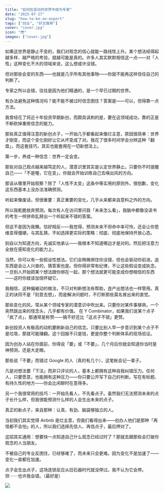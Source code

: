 ```yaml
---
title: "如何在变动的世界中成为专家"
date: "2025-07-27"
slug: "how-to-be-an-expert"
tags: ["创业", "好文推荐"]
cover: "cover.jpg"
icon: "😎"
images: ["cover.jpg"]
---
```

如果这世界是静止不变的，我们对观念的信心就能一路线性上升。某个想法经得起越多样、越严格的考验，就越可能是真的。许多人其实默默相信这一点——对「人性」这种变化不大的领域来说，这么想或许没错。



但对那些会变的东西——也就是几乎所有其他事物——你就不能再这样信任自己的判断了。



专家之所以会错，往往是因为他们精通的，是一个早已过期的世界。



有办法避免这种情况吗？能不能不被过时信念困住？答案是——可以，但得靠一点方法。



我曾经花了将近十年投资早期新创，而颇具讽刺的是，要在这领域成功，靠的正是不断砍掉重练信念的能力。



那些真正值得注意的新创点子，一开始几乎都看起来像烂主意，原因很简单：世界才刚变，而这个变化刚好让它从坏变成了对。我花了很多时间学会分辨这种「翻盘」，而这套技巧，其实也能套用在一切新想法上。



第一步，养成一种信念：世界一定会变。



那些对自己观点越来越笃定的人，潜意识里其实是认定世界静止。只要你不时提醒自己——「不是喔，它在变」，你就会开始训练自己去嗅出风的方向。



那该从哪里开始观察？除了「人性不太变」这条中等实用的原则外，很抱歉，变化这东西基本上没办法准确预测。



听起来像废话，但很重要：真正重要的变化，几乎从来都来自意料之外的方向。



所以我乾脆放弃预测。每次有人在访问里问我「未来怎么看」，我脑中都像没读书的考生一样拼命乱掰出一个听起来不错的答案。



但这不是因为我懒。恰好相反——我觉得，预测未来不但命中率可怜，还会让你思维变得僵硬。与其乱猜，不如选择更实际的策略：彻底、彻底地保持开放心态。



别自以为知道方向，先诚实地承认——我根本不知道哪边才是对的。然后把注意力全放在感知变化的能力上。



当然，你可以有一些假设性想法。它们会稍微绑住你没错，但也会驱动你前进。追东西是会让人兴奋的，猜答案也是。但你得非常有纪律，不让这些假设变成执念。
一旦别人开始把某个想法跟你绑在一起，那个想法就更可能变成你想相信的东西——这时你就该加倍怀疑它。



我相信，这种偏被动的做法，不只对判断想法有帮助，连产出想法也一样管用。真正的诀窍不是「刻意去想」，而是解决问题时，不打断那些莫名冒出来的直觉。



那些变化的风，常从某个领域专家的潜意识中吹出来。只要你对某件事够熟，一个突然跳出来的怪念头，几乎都有价值。
在 Y Combinator，如果我们说某个点子「疯了点」，那通常是称赞——搞不好还比「这点子不错」更赞。



新创投资人有极高的动机要刷新自己的信念。只要比别人早一步意识到某个点子不是垃圾，那就可能赚翻。这个回报不只是钱，更是你整个判断体系的现场验证。



因为创办人站在你面前，你得说「要」或「不要」，几个月后你就会知道你当时是神预测，还是大走眼。



那些说「不要」而错过 Google 的人（真的有几个），这笔帐会记一辈子。



凡是对想法要「下注」而非只评论的人，基本上都拥有这种自我纠错压力。任何人，只要愿意，也能拥有这种压力——你只要公开写下自己的判断。写在有标题、有持久性的地方——你会比闲聊时在意得多。



另一个我很常用的技巧：一开始先看人，不先看点子。虽然我们无法预测未来的点子长什么样，但我很能预测什么样的人会生出未来的点子。



真正的新点子，来自那种：认真、有劲、脑袋够独立的人。



当初我们其实觉得 Airbnb 是烂主意，但我们看得出来——创办人他们是那种「再怪都不会怕」的人，所以我们选择先信人、再信点子，最后押对了。



这招其实通用：想要快一点知道自己什么观念已经过时了？那就去跟那些会打破你观念的人当朋友。



不被自己的专业反困住，已经够难了，而未来只会更难。因为变化不是加速了——变化一直都在加速。



点子会生出点子，这场连锁反应从旧石器时代就没停过。我不认为它会停。
但⋯⋯也许我会错。（最好是）




![](https://prod-files-secure.s3.us-west-2.amazonaws.com/112d0858-5090-4d34-a606-b75eb8d65fd2/46476355-9cf3-4e99-9b7a-3531bc426380/1000202064.png?X-Amz-Algorithm=AWS4-HMAC-SHA256&X-Amz-Content-Sha256=UNSIGNED-PAYLOAD&X-Amz-Credential=ASIAZI2LB466TAHRDHBK%2F20250907%2Fus-west-2%2Fs3%2Faws4_request&X-Amz-Date=20250907T094257Z&X-Amz-Expires=3600&X-Amz-Security-Token=IQoJb3JpZ2luX2VjEDQaCXVzLXdlc3QtMiJIMEYCIQD4APtUJPjobuKV2lapS5y5Mby1PRoVWsQXlcN6xdw1cwIhAPUsyBCtjNDjWT2vKFZliJ6hOHvWzeZdkCsor7xC9BD9KogECJ3%2F%2F%2F%2F%2F%2F%2F%2F%2F%2FwEQABoMNjM3NDIzMTgzODA1IgxCfL9VoAWSkSnBAasq3ANRvHtfmxCzIu%2BSHNWzM5CGtqCRDF0NP2oUXiGPTrgBmB5prYWveZsefO%2BhUraFj9ZVZZsY4L4LKf%2BpXdl2CjgNxiEkWPDwe59%2BgSgp496CtMKJ14V9kG1FHeRb3LjVPKid3Zd%2BXqCMGeu1DPo9fNVeEYs7UQz%2FluyowIVNyLBRuBTDFjX%2F0u0rFd2SbvXm2XXEQ9QBKtmDGcTTYAMcQkSW7fvrcygyhbGHXlzQKjNoZBOSF2yzg9AVdiT9hqNkvCIqJKGJVnJCrVRcMye1rEDbv5Y%2BqErCI%2F37kIa%2Bqoq7Ud5YFHZVixYyX7Y2cWaZUt08xWjL4ltSuh0zjztiqI1JkmaLgFYmliWaBO0dqECzbVjGEVtA1yeNLUR9pLIKNUyfLhuOZi3961ba%2FbteriYQfB%2BM6taAIDe98tBxdsSSFZ1VtKWVmIpmExfc6Il%2Bs4qsyfe8OVyo4rQLBeErfL%2BAfw6hMIQtzPvX3STTO2RFKtnk38MTa9fMOlBpPd7go7TqKOUMbqlcIhm63grxoNXZU5wfQlFEloqiZ%2FO9v09teNozwSSjhwQETkRg9%2FqO1WMfs43TlhtEWCCg9m38MBd59z%2FL8aVgZoPVOgZ5DnI8kCA0m3%2BMKJpomG2KuTC6iPTFBjqkAfnhD26NLFiu%2BwFPny%2FfHvJN%2FAARzKASwY5ns83M6HIVdY4FkyUsOGmb0zYjR%2Bjh1UuC5q8T6kxU91LAE9NztVwI1zGFLCkdAyq92dAAG38kp8AOxI3nRzdDLxxEj0xvHmDzqxvzyEp7LwcD8M7oa1cejHAQFkteSn9bhL1gYQpFre%2F%2BCOlwWDPoUZjKqt9%2BPbw0VPBQdqB5eUNYaHdrkPUZVfXu&X-Amz-Signature=85123ead66c1e6b4706c9bd5503e54aa40678df1cf0b5280504f3761f8700096&X-Amz-SignedHeaders=host&x-amz-checksum-mode=ENABLED&x-id=GetObject)

